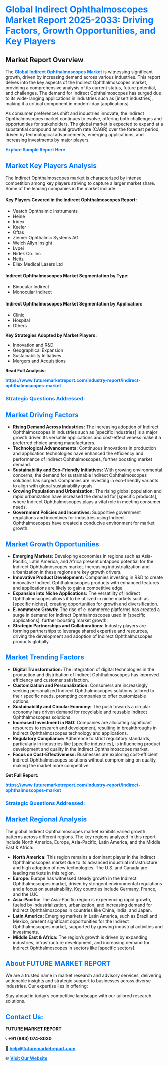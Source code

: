 <h1 style="color: #007BFF;">Global Indirect Ophthalmoscopes Market Report 2025-2033: Driving Factors, Growth Opportunities, and Key Players</h1>

<section id="overview">
<h2>Market Report Overview</h2>
<p>The <a href="https://www.futuremarketreport.com/industry-report/indirect-ophthalmoscopes-market" style="color: #007BFF; text-decoration: none;"><strong>Global Indirect Ophthalmoscopes Market</strong></a> is witnessing significant growth, driven by increasing demand across various industries. This report delves into the key aspects of the Indirect Ophthalmoscopes market, providing a comprehensive analysis of its current status, future potential, and challenges. The demand for Indirect Ophthalmoscopes has surged due to its wide-ranging applications in industries such as [insert industries], making it a critical component in modern-day [applications].</p>
<p>As consumer preferences shift and industries innovate, the Indirect Ophthalmoscopes market continues to evolve, offering both challenges and opportunities for stakeholders. The global market is expected to expand at a substantial compound annual growth rate (CAGR) over the forecast period, driven by technological advancements, emerging applications, and increasing investments by major players.</p>
</section>

<section id="overview">
<p><a href="https://www.futuremarketreport.com/request-sample/reportId=28966" style="color: #007BFF; text-decoration: none;"><strong>Explore Sample Report Here</strong></a></p>
</section>

<section id="key-players">
<h2 style="color: #007BFF;">Market Key Players Analysis</h2>
<p>The Indirect Ophthalmoscopes market is characterized by intense competition among key players striving to capture a larger market share. Some of the leading companies in the market include:</p>
<h4>Key Players Covered in the Indirect Ophthalmoscopes Report:</h4>
<ul><li>Veatch Ophthalmic Instruments</li><li>Heine</li><li>Iridex</li><li>Keeler</li><li>Oftas</li><li>Ziemer Ophthalmic Systems AG</li><li>Welch Allyn Insight</li><li>Lvpei</li><li>Nidek Co. Inc</li><li>Neitz</li><li>Ellex Medical Lasers Ltd</li></ul>
<h4>Indirect Ophthalmoscopes Market Segmentation by Type:</h4>
<ul><li>Binocular Indirect</li><li>Monocular Indirect</li></ul>

<h4>Indirect Ophthalmoscopes Market Segmentation by Application:</h4>
<ul><li>Clinic</li><li>Hospital</li><li>Others</li></ul>
<p><strong>Key Strategies Adopted by Market Players:</strong></p>
<ul>
<li>Innovation and R&D</li>
<li>Geographical Expansion</li>
<li>Sustainability Initiatives</li>
<li>Mergers and Acquisitions</li>
</ul>
</section>

<section>
<p><strong>Read Full Analysis: </strong></p><a href="https://www.futuremarketreport.com/industry-report/indirect-ophthalmoscopes-market" style="color: #007BFF; text-decoration: none;"><strong>https://www.futuremarketreport.com/industry-report/indirect-ophthalmoscopes-market</strong></a>
<h3 style="color: #007BFF;">Strategic Questions Addressed:</h3>
</section>

<section id="driving-factors">
<h2 style="color: #007BFF;">Market Driving Factors</h2>
<ul>
<li><strong>Rising Demand Across Industries:</strong> The increasing adoption of Indirect Ophthalmoscopes in industries such as [specific industries] is a major growth driver. Its versatile applications and cost-effectiveness make it a preferred choice among manufacturers.</li>
<li><strong>Technological Advancements:</strong> Continuous innovations in production and application technologies have enhanced the efficiency and performance of Indirect Ophthalmoscopes, further boosting market demand.</li>
<li><strong>Sustainability and Eco-Friendly Initiatives:</strong> With growing environmental concerns, the demand for sustainable Indirect Ophthalmoscopes solutions has surged. Companies are investing in eco-friendly variants to align with global sustainability goals.</li>
<li><strong>Growing Population and Urbanization:</strong> The rising global population and rapid urbanization have increased the demand for [specific products], where Indirect Ophthalmoscopes plays a vital role in meeting consumer needs.</li>
<li><strong>Government Policies and Incentives:</strong> Supportive government regulations and incentives for industries using Indirect Ophthalmoscopes have created a conducive environment for market growth.</li>
</ul>
</section>

<section id="growth-opportunities">
<h2 style="color: #007BFF;">Market Growth Opportunities</h2>
<ul>
<li><strong>Emerging Markets:</strong> Developing economies in regions such as Asia-Pacific, Latin America, and Africa present untapped potential for the Indirect Ophthalmoscopes market. Increasing industrialization and urbanization in these regions are key growth drivers.</li>
<li><strong>Innovative Product Development:</strong> Companies investing in R&D to create innovative Indirect Ophthalmoscopes products with enhanced features and applications are likely to gain a competitive edge.</li>
<li><strong>Expansion into Niche Applications:</strong> The versatility of Indirect Ophthalmoscopes allows it to be utilized in niche markets such as [specific niches], creating opportunities for growth and diversification.</li>
<li><strong>E-commerce Growth:</strong> The rise of e-commerce platforms has created a surge in demand for Indirect Ophthalmoscopes used in [specific applications], further boosting market growth.</li>
<li><strong>Strategic Partnerships and Collaborations:</strong> Industry players are forming partnerships to leverage shared expertise and resources, driving the development and adoption of Indirect Ophthalmoscopes products globally.</li>
</ul>
</section>

<section id="trending-factors">
<h2 style="color: #007BFF;">Market Trending Factors</h2>
<ul>
<li><strong>Digital Transformation:</strong> The integration of digital technologies in the production and distribution of Indirect Ophthalmoscopes has improved efficiency and customer satisfaction.</li>
<li><strong>Customization and Personalization:</strong> Consumers are increasingly seeking personalized Indirect Ophthalmoscopes solutions tailored to their specific needs, prompting companies to offer customizable options.</li>
<li><strong>Sustainability and Circular Economy:</strong> The push towards a circular economy has driven demand for recyclable and reusable Indirect Ophthalmoscopes solutions.</li>
<li><strong>Increased Investment in R&D:</strong> Companies are allocating significant resources to research and development, resulting in breakthroughs in Indirect Ophthalmoscopes technology and applications.</li>
<li><strong>Regulatory Compliance:</strong> Adherence to strict regulatory standards, particularly in industries like [specific industries], is influencing product development and quality in the Indirect Ophthalmoscopes market.</li>
<li><strong>Focus on Cost-Effectiveness:</strong> Businesses are exploring cost-efficient Indirect Ophthalmoscopes solutions without compromising on quality, making the market more competitive.</li>
</ul>
</section>

<section>
<p><strong>Get Full Report: </strong></p><a href="https://www.futuremarketreport.com/industry-report/indirect-ophthalmoscopes-market" style="color: #007BFF; text-decoration: none;"><strong>https://www.futuremarketreport.com/industry-report/indirect-ophthalmoscopes-market</strong></a>
<h3 style="color: #007BFF;">Strategic Questions Addressed:</h3>
</section>


<section id="regional-analysis">
<h2 style="color: #007BFF;">Market Regional Analysis</h2>
<p>The global Indirect Ophthalmoscopes market exhibits varied growth patterns across different regions. The key regions analyzed in this report include North America, Europe, Asia-Pacific, Latin America, and the Middle East & Africa:</p>
<ul>
<li><strong>North America:</strong> This region remains a dominant player in the Indirect Ophthalmoscopes market due to its advanced industrial infrastructure and high adoption of new technologies. The U.S. and Canada are leading markets in this region.</li>
<li><strong>Europe:</strong> Europe has witnessed steady growth in the Indirect Ophthalmoscopes market, driven by stringent environmental regulations and a focus on sustainability. Key countries include Germany, France, and the U.K.</li>
<li><strong>Asia-Pacific:</strong> The Asia-Pacific region is experiencing rapid growth, fueled by industrialization, urbanization, and increasing demand for Indirect Ophthalmoscopes in countries like China, India, and Japan.</li>
<li><strong>Latin America:</strong> Emerging markets in Latin America, such as Brazil and Mexico, present significant opportunities for the Indirect Ophthalmoscopes market, supported by growing industrial activities and investments.</li>
<li><strong>Middle East & Africa:</strong> The region’s growth is driven by expanding industries, infrastructure development, and increasing demand for Indirect Ophthalmoscopes in sectors like [specific sectors].</li>
</ul>
</section>

<footer>
<h2 style="color: #007BFF;">About FUTURE MARKET REPORT</h2>
<p>We are a trusted name in market research and advisory services, delivering actionable insights and strategic support to businesses across diverse industries. Our expertise lies in offering:</p>

<p>Stay ahead in today’s competitive landscape with our tailored research solutions.</p>

<h2 style="color: #007BFF;">Contact Us:</h2>
<p><strong>FUTURE MARKET REPORT</strong></p>
<p>📞 <strong>+91 (883) 074-8030</strong></p>
<p>📧 <strong><a href="mailto:help@futuremarketreport.com" style="color: #007BFF;">help@futuremarketreport.com</a></strong></p>
<p>🌐 <strong><a href="https://www.futuremarketreport.com/" style="color: #007BFF;">Visit Our Website</a></strong></p>
</footer>